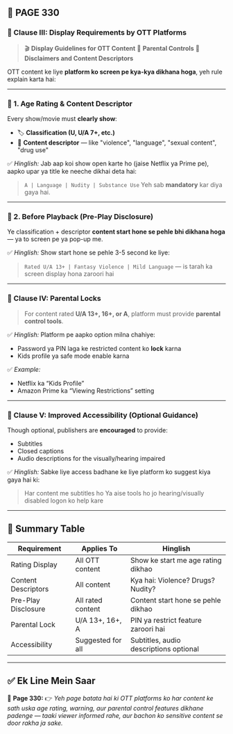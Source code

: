 ## 📄 **PAGE 330**

### 📘 Clause III: **Display Requirements by OTT Platforms**

> 🎬 **Display Guidelines for OTT Content**
> 🧒 **Parental Controls**
> 📄 **Disclaimers and Content Descriptors**

OTT content ke liye **platform ko screen pe kya-kya dikhana hoga**, yeh rule explain karta hai:

---

### 🔹 1. **Age Rating & Content Descriptor**

Every show/movie must **clearly show**:

* 🏷️ **Classification (U, U/A 7+, etc.)**
* 🧾 **Content descriptor** — like "violence", "language", "sexual content", "drug use"

✅ *Hinglish:*
Jab aap koi show open karte ho (jaise Netflix ya Prime pe), aapko upar ya title ke neeche dikhai deta hai:

> `A | Language | Nudity | Substance Use`
> Yeh sab **mandatory** kar diya gaya hai.

---

### 🔹 2. **Before Playback (Pre-Play Disclosure)**

Ye classification + descriptor **content start hone se pehle bhi dikhana hoga** — ya to screen pe ya pop-up me.

✅ *Hinglish:*
Show start hone se pehle 3-5 second ke liye:

> `Rated U/A 13+ | Fantasy Violence | Mild Language`
> — is tarah ka screen display hona zaroori hai

---

### 📘 Clause IV: **Parental Locks**

> For content rated **U/A 13+, 16+, or A**, platform must provide **parental control tools**.

✅ *Hinglish:*
Platform pe aapko option milna chahiye:

* Password ya PIN laga ke restricted content ko **lock** karna
* Kids profile ya safe mode enable karna

✅ *Example:*

* Netflix ka “Kids Profile”
* Amazon Prime ka “Viewing Restrictions” setting

---

### 📘 Clause V: **Improved Accessibility (Optional Guidance)**

Though optional, publishers are **encouraged** to provide:

* Subtitles
* Closed captions
* Audio descriptions for the visually/hearing impaired

✅ *Hinglish:*
Sabke liye access badhane ke liye platform ko suggest kiya gaya hai ki:

> Har content me subtitles ho
> Ya aise tools ho jo hearing/visually disabled logon ko help kare

---

## 🧩 Summary Table

| Requirement         | Applies To        | Hinglish                               |
| ------------------- | ----------------- | -------------------------------------- |
| Rating Display      | All OTT content   | Show ke start me age rating dikhao     |
| Content Descriptors | All content       | Kya hai: Violence? Drugs? Nudity?      |
| Pre-Play Disclosure | All rated content | Content start hone se pehle dikhao     |
| Parental Lock       | U/A 13+, 16+, A   | PIN ya restrict feature zaroori hai    |
| Accessibility       | Suggested for all | Subtitles, audio descriptions optional |

---

## ✅ **Ek Line Mein Saar**

📌 **Page 330:**
👉 *Yeh page batata hai ki OTT platforms ko har content ke sath uska age rating, warning, aur parental control features dikhane padenge — taaki viewer informed rahe, aur bachon ko sensitive content se door rakha ja sake.*

